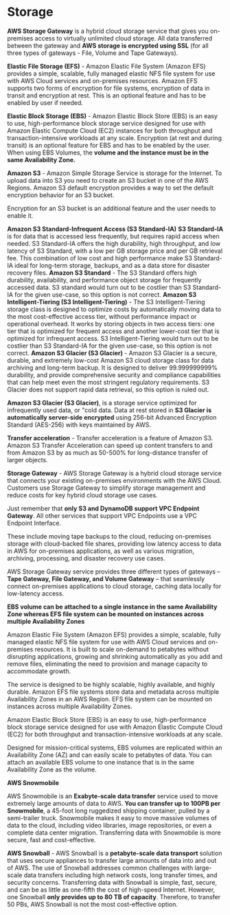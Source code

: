# Storage
**AWS Storage Gateway** is a hybrid cloud storage service that gives you on-premises access to virtually unlimited cloud storage. All data transferred between the gateway and **AWS storage is encrypted using SSL** (for all three types of gateways - File, Volume and Tape Gateways).


**Elastic File Storage (EFS)** - Amazon Elastic File System (Amazon EFS) provides a simple, scalable, fully managed elastic NFS file system for use with AWS Cloud services and on-premises resources. 
Amazon EFS supports two forms of encryption for file systems, encryption of data in transit and encryption at rest. This is an optional feature and has to be enabled by user if needed.

**Elastic Block Storage (EBS)** - Amazon Elastic Block Store (EBS) is an easy to use, high-performance block storage service designed for use with Amazon Elastic Compute Cloud (EC2) instances for both throughput and transaction-intensive workloads at any scale. Encryption (at rest and during transit) is an optional feature for EBS and has to be enabled by the user.
When using EBS Volumes, the **volume and the instance must be in the same Availability Zone.**

**Amazon S3** - Amazon Simple Storage Service is storage for the Internet. To upload data into S3 you need to create an S3 bucket in one of the AWS Regions. Amazon S3 default encryption provides a way to set the default encryption behavior for an S3 bucket. 

Encryption for an S3 bucket is an additional feature and the user needs to enable it.				

**Amazon S3 Standard-Infrequent Access (S3 Standard-IA)**
		**S3 Standard-IA** is for data that is accessed less frequently, but requires rapid access when needed. S3 Standard-IA offers the high durability, high throughput, and low latency of S3 Standard, with a low per GB storage price and per GB retrieval fee. This combination of low cost and high performance make S3 Standard-IA ideal for long-term storage, backups, and as a data store for disaster recovery files.
		**Amazon S3 Standard** - The S3 Standard offers high durability, availability, and performance object storage for frequently accessed data. S3 standard would turn out to be costlier than S3 Standard-IA for the given use-case, so this option is not correct.
		**Amazon S3 Intelligent-Tiering (S3 Intelligent-Tiering)** - The S3 Intelligent-Tiering storage class is designed to optimize costs by automatically moving data to the most cost-effective access tier, without performance impact or operational overhead. It works by storing objects in two access tiers: one tier that is optimized for frequent access and another lower-cost tier that is optimized for infrequent access. S3 Intelligent-Tiering would turn out to be costlier than S3 Standard-IA for the given use-case, so this option is not correct.
		**Amazon S3 Glacier (S3 Glacier)** - Amazon S3 Glacier is a secure, durable, and extremely low-cost Amazon S3 cloud storage class for data archiving and long-term backup. It is designed to deliver 99.999999999% durability, and provide comprehensive security and compliance capabilities that can help meet even the most stringent regulatory requirements. S3 Glacier does not support rapid data retrieval, so this option is ruled out.
		
**Amazon S3 Glacier (S3 Glacier)**, is a storage service optimized for infrequently used data, or "cold data. Data at rest stored in **S3 Glacier is automatically server-side encrypted** using 256-bit Advanced Encryption Standard (AES-256) with keys maintained by AWS.

**Transfer acceleration** - Transfer acceleration is a feature of Amazon S3. Amazon S3 Transfer Acceleration can speed up content transfers to and from Amazon S3 by as much as 50-500% for long-distance transfer of larger objects.

**Storage Gateway** - AWS Storage Gateway is a hybrid cloud storage service that connects your existing on-premises environments with the AWS Cloud. Customers use Storage Gateway to simplify storage management and reduce costs for key hybrid cloud storage use cases.

Just remember that **only S3 and DynamoDB support VPC Endpoint Gateway**. All other services that support VPC Endpoints use a VPC Endpoint Interface.

These include moving tape backups to the cloud, reducing on-premises storage with cloud-backed file shares, providing low latency access to data in AWS for on-premises applications, as well as various migration, archiving, processing, and disaster recovery use cases.

AWS Storage Gateway service provides three different types of gateways – **Tape Gateway, File Gateway, and Volume Gateway** – that seamlessly connect on-premises applications to cloud storage, caching data locally for low-latency access.

**EBS volume can be attached to a single instance in the same Availability Zone whereas EFS file system can be mounted on instances across multiple Availability Zones**

Amazon Elastic File System (Amazon EFS) provides a simple, scalable, fully managed elastic NFS file system for use with AWS Cloud services and on-premises resources. It is built to scale on-demand to petabytes without disrupting applications, growing and shrinking automatically as you add and remove files, eliminating the need to provision and manage capacity to accommodate growth.

The service is designed to be highly scalable, highly available, and highly durable. Amazon EFS file systems store data and metadata across multiple Availability Zones in an AWS Region. EFS file system can be mounted on instances across multiple Availability Zones.

Amazon Elastic Block Store (EBS) is an easy to use, high-performance block storage service designed for use with Amazon Elastic Compute Cloud (EC2) for both throughput and transaction-intensive workloads at any scale.

Designed for mission-critical systems, EBS volumes are replicated within an Availability Zone (AZ) and can easily scale to petabytes of data. You can attach an available EBS volume to one instance that is in the same Availability Zone as the volume.

**AWS Snowmobile**

AWS Snowmobile is an **Exabyte-scale data transfer** service used to move extremely large amounts of data to AWS. **You can transfer up to 100PB per Snowmobile**, a 45-foot long ruggedized shipping container, pulled by a semi-trailer truck. Snowmobile makes it easy to move massive volumes of data to the cloud, including video libraries, image repositories, or even a complete data center migration. Transferring data with Snowmobile is more secure, fast and cost-effective.

**AWS Snowball** - AWS Snowball is a **petabyte-scale data transport** solution that uses secure appliances to transfer large amounts of data into and out of AWS. The use of Snowball addresses common challenges with large- scale data transfers including high network costs, long transfer times, and security concerns. Transferring data with Snowball is simple, fast, secure, and can be as little as one-fifth the cost of high-speed Internet. However, one Snowball **only provides up to 80 TB of capacity**. Therefore, to transfer 50 PBs, AWS Snowball is not the most cost-effective option.